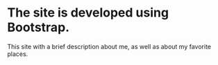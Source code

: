 # The site is developed using Bootstrap.

This site with a brief description about me, as well as about my favorite places.


